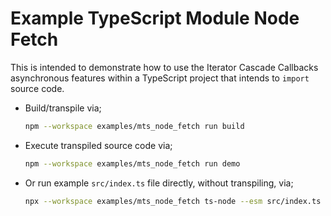 # Example TypeScript Module Node Fetch


This is intended to demonstrate how to use the Iterator Cascade Callbacks
asynchronous features within a TypeScript project that intends to `import`
source code.


- Build/transpile via;

   ```bash
   npm --workspace examples/mts_node_fetch run build
   ```

- Execute transpiled source code via;

   ```bash
   npm --workspace examples/mts_node_fetch run demo
   ```

- Or run example `src/index.ts` file directly, without transpiling, via;

   ```bash
   npx --workspace examples/mts_node_fetch ts-node --esm src/index.ts
   ```

